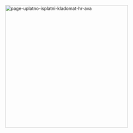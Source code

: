 <img width="392" alt="page-uplatno-isplatni-kladomat-hr-ava" src="https://github.com/user-attachments/assets/95e8117a-b4ba-4098-bc3e-c8c101ce35dd" />
